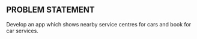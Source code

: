 ## PROBLEM STATEMENT
Develop an app which shows nearby service centres for cars and book for car
services.

